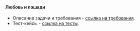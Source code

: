 #### Любовь и лошади

- Описание задачи и требования - [ссылка на требования](https://docs.google.com/document/d/1q77GjuB1PwfyAzvgJI4yHHnKGnvsQll86MzN3GbH3mY/edit).
- Тест-кейсы - [ссылка на тесты](https://docs.google.com/spreadsheets/d/19lsEYhHSPYq7BCHwg_wbO6jKuWRpWCO9OUBoZNBqcgY/edit#gid=1873430997).

